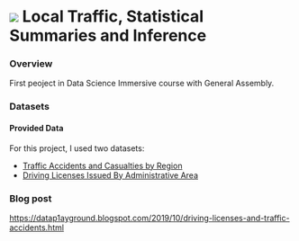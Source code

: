 # ![](https://ga-dash.s3.amazonaws.com/production/assets/logo-9f88ae6c9c3871690e33280fcf557f33.png) Local Traffic, Statistical Summaries and Inference

### Overview

First peoject in Data Science Immersive course with General Assembly.

### Datasets

#### Provided Data

For this project, I used two datasets:

- [Traffic Accidents and Casualties by Region](/data/saudi-arabia-traffic-accidents-and-casualties-injured-dead-2008.csv)
- [Driving Licenses Issued By Administrative Area](/data/saudi-arabia-driving-licenses-issued-in-the-kingdom-2004-2008.csv)

### Blog post
https://datap1ayground.blogspot.com/2019/10/driving-licenses-and-traffic-accidents.html
